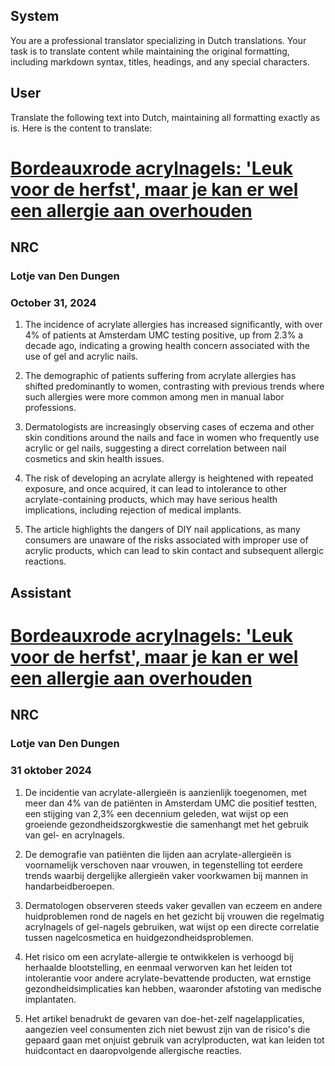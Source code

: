 ## System

You are a professional translator specializing in Dutch translations. 
Your task is to translate content while maintaining the original formatting, including markdown syntax, 
titles, headings, and any special characters.

## User

Translate the following text into Dutch, maintaining all formatting exactly as is.
Here is the content to translate:
# [Bordeauxrode acrylnagels: 'Leuk voor de herfst', maar je kan er wel een allergie aan overhouden](https://advance.lexis.com/api/document?collection=news&id=urn:contentItem:6D9N-74N1-JBNH-J1J4-00000-00&context=1519360)
## NRC
### Lotje van Den Dungen
### October 31, 2024

1. The incidence of acrylate allergies has increased significantly, with over 4% of patients at Amsterdam UMC testing positive, up from 2.3% a decade ago, indicating a growing health concern associated with the use of gel and acrylic nails.

2. The demographic of patients suffering from acrylate allergies has shifted predominantly to women, contrasting with previous trends where such allergies were more common among men in manual labor professions.

3. Dermatologists are increasingly observing cases of eczema and other skin conditions around the nails and face in women who frequently use acrylic or gel nails, suggesting a direct correlation between nail cosmetics and skin health issues.

4. The risk of developing an acrylate allergy is heightened with repeated exposure, and once acquired, it can lead to intolerance to other acrylate-containing products, which may have serious health implications, including rejection of medical implants.

5. The article highlights the dangers of DIY nail applications, as many consumers are unaware of the risks associated with improper use of acrylic products, which can lead to skin contact and subsequent allergic reactions.

## Assistant

# [Bordeauxrode acrylnagels: 'Leuk voor de herfst', maar je kan er wel een allergie aan overhouden](https://advance.lexis.com/api/document?collection=news&id=urn:contentItem:6D9N-74N1-JBNH-J1J4-00000-00&context=1519360)
## NRC
### Lotje van Den Dungen
### 31 oktober 2024

1. De incidentie van acrylate-allergieën is aanzienlijk toegenomen, met meer dan 4% van de patiënten in Amsterdam UMC die positief testten, een stijging van 2,3% een decennium geleden, wat wijst op een groeiende gezondheidszorgkwestie die samenhangt met het gebruik van gel- en acrylnagels.

2. De demografie van patiënten die lijden aan acrylate-allergieën is voornamelijk verschoven naar vrouwen, in tegenstelling tot eerdere trends waarbij dergelijke allergieën vaker voorkwamen bij mannen in handarbeidberoepen.

3. Dermatologen observeren steeds vaker gevallen van eczeem en andere huidproblemen rond de nagels en het gezicht bij vrouwen die regelmatig acrylnagels of gel-nagels gebruiken, wat wijst op een directe correlatie tussen nagelcosmetica en huidgezondheidsproblemen.

4. Het risico om een acrylate-allergie te ontwikkelen is verhoogd bij herhaalde blootstelling, en eenmaal verworven kan het leiden tot intolerantie voor andere acrylate-bevattende producten, wat ernstige gezondheidsimplicaties kan hebben, waaronder afstoting van medische implantaten.

5. Het artikel benadrukt de gevaren van doe-het-zelf nagelapplicaties, aangezien veel consumenten zich niet bewust zijn van de risico's die gepaard gaan met onjuist gebruik van acrylproducten, wat kan leiden tot huidcontact en daaropvolgende allergische reacties.

